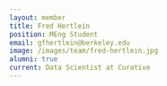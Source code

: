 ```yaml
---
layout: member
title: Fred Hertlein
position: MEng Student
email: gfhertlein@berkeley.edu
image: /images/team/fred-hertlein.jpg
alumni: true
current: Data Scientist at Curative
---
```



